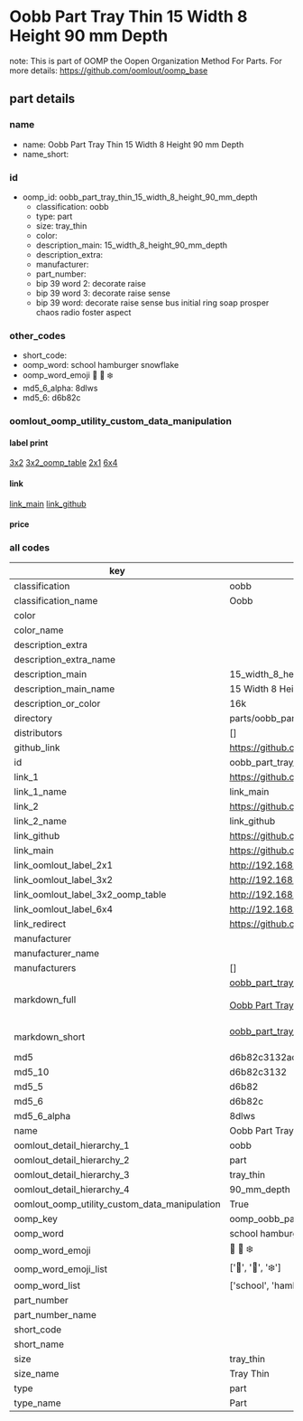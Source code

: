# Oobb Part Tray Thin 15 Width 8 Height 90 mm Depth  

note: This is part of OOMP the Oopen Organization Method For Parts. For more details: https://github.com/oomlout/oomp_base

##  part details
  







### name
* name: Oobb Part Tray Thin 15 Width 8 Height 90 mm Depth
* name_short: 
### id
* oomp_id: oobb_part_tray_thin_15_width_8_height_90_mm_depth
  * classification: oobb
  * type: part
  * size: tray_thin
  * color: 
  * description_main: 15_width_8_height_90_mm_depth
  * description_extra: 
  * manufacturer: 
  * part_number: 
  * bip 39 word 2: decorate raise
  * bip 39 word 3: decorate raise sense
  * bip 39 word: decorate raise sense bus initial ring soap prosper chaos radio foster aspect

### other_codes
* short_code: 
* oomp_word: school hamburger snowflake
* oomp_word_emoji :school: :hamburger: :snowflake:
* md5_6_alpha: 8dlws
* md5_6: d6b82c






### oomlout_oomp_utility_custom_data_manipulation
#### label print
[3x2](http://192.168.1.245:1112/?label=oomp%208dlws)
[3x2_oomp_table](http://192.168.1.108:1112/?label=oomp%208dlws)
[2x1](http://192.168.1.242:1112/?label=oomp%208dlws)
[6x4](http://192.168.1.55:1112/?label=oomp%208dlws)    

#### link

[link_main](https://github.com/oomlout/oomlout_oomp_version_1_messy/tree/main/parts/oobb_part_tray_thin_15_width_8_height_90_mm_depth) [link_github](https://github.com/oomlout/oomlout_oomp_version_1_messy/tree/main/parts/oobb_part_tray_thin_15_width_8_height_90_mm_depth)                             

#### price







### all codes 
| key | value |  
| --- | --- |  
| classification | oobb |  
| classification_name | Oobb |  
| color |  |  
| color_name |  |  
| description_extra |  |  
| description_extra_name |  |  
| description_main | 15_width_8_height_90_mm_depth |  
| description_main_name | 15 Width 8 Height 90 mm Depth |  
| description_or_color | 16k |  
| directory | parts/oobb_part_tray_thin_15_width_8_height_90_mm_depth |  
| distributors | [] |  
| github_link | https://github.com/oomlout/oomlout_oomp_part_src/tree/main/parts/oobb_part_tray_thin_15_width_8_height_90_mm_depth |  
| id | oobb_part_tray_thin_15_width_8_height_90_mm_depth |  
| link_1 | https://github.com/oomlout/oomlout_oomp_version_1_messy/tree/main/parts/oobb_part_tray_thin_15_width_8_height_90_mm_depth |  
| link_1_name | link_main |  
| link_2 | https://github.com/oomlout/oomlout_oomp_version_1_messy/tree/main/parts/oobb_part_tray_thin_15_width_8_height_90_mm_depth |  
| link_2_name | link_github |  
| link_github | https://github.com/oomlout/oomlout_oomp_version_1_messy/tree/main/parts/oobb_part_tray_thin_15_width_8_height_90_mm_depth |  
| link_main | https://github.com/oomlout/oomlout_oomp_version_1_messy/tree/main/parts/oobb_part_tray_thin_15_width_8_height_90_mm_depth |  
| link_oomlout_label_2x1 | http://192.168.1.242:1112/?label=oomp%208dlws |  
| link_oomlout_label_3x2 | http://192.168.1.245:1112/?label=oomp%208dlws |  
| link_oomlout_label_3x2_oomp_table | http://192.168.1.108:1112/?label=oomp%208dlws |  
| link_oomlout_label_6x4 | http://192.168.1.55:1112/?label=oomp%208dlws |  
| link_redirect | https://github.com/oomlout/oomlout_oomp_version_1_messy/tree/main/parts/oobb_part_tray_thin_15_width_8_height_90_mm_depth |  
| manufacturer |  |  
| manufacturer_name |  |  
| manufacturers | [] |  
| markdown_full | [oobb_part_tray_thin_15_width_8_height_90_mm_depth](none)<br>[](none)<br>[Oobb Part Tray Thin 15 Width 8 Height 90 Mm Depth](none)<br><br> |  
| markdown_short | [oobb_part_tray_thin_15_width_8_height_90_mm_depth](none)<br><br> |  
| md5 | d6b82c3132ac99b6e839f1ef87ac49c8 |  
| md5_10 | d6b82c3132 |  
| md5_5 | d6b82 |  
| md5_6 | d6b82c |  
| md5_6_alpha | 8dlws |  
| name | Oobb Part Tray Thin 15 Width 8 Height 90 mm Depth |  
| oomlout_detail_hierarchy_1 | oobb |  
| oomlout_detail_hierarchy_2 | part |  
| oomlout_detail_hierarchy_3 | tray_thin |  
| oomlout_detail_hierarchy_4 | 90_mm_depth |  
| oomlout_oomp_utility_custom_data_manipulation | True |  
| oomp_key | oomp_oobb_part_tray_thin_15_width_8_height_90_mm_depth |  
| oomp_word | school hamburger snowflake |  
| oomp_word_emoji | :school: :hamburger: :snowflake: |  
| oomp_word_emoji_list | [':school:', ':hamburger:', ':snowflake:'] |  
| oomp_word_list | ['school', 'hamburger', 'snowflake'] |  
| part_number |  |  
| part_number_name |  |  
| short_code |  |  
| short_name |  |  
| size | tray_thin |  
| size_name | Tray Thin |  
| type | part |  
| type_name | Part |  
